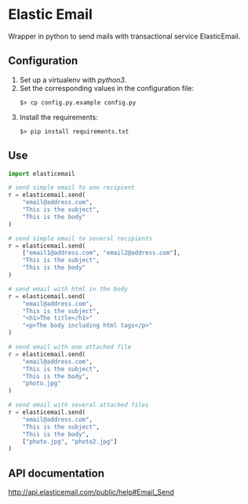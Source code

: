 # Elastic Email

Wrapper in python to send mails with transactional service ElasticEmail.

## Configuration

1. Set up a virtualenv with *python3*.
2. Set the corresponding values in the configuration file:
    ```console
    $> cp config.py.example config.py
    ```
4. Install the requirements:
    ```console
    $> pip install requirements.txt
    ```

## Use

```python
import elasticemail

# send simple email to one recipient
r = elasticemail.send(
    "email@address.com",
    "This is the subject",
    "This is the body"
)

# send simple email to several recipients
r = elasticemail.send(
    ["email1@address.com", "email2@address.com"],
    "This is the subject",
    "This is the body"
)

# send email with html in the body
r = elasticemail.send(
    "email@address.com",
    "This is the subject",
    "<h1>The title</h1>"
    "<p>The body including html tags</p>"
)

# send email with one attached file
r = elasticemail.send(
    "email@address.com",
    "This is the subject",
    "This is the body",
    "photo.jpg"
)

# send email with several attached files
r = elasticemail.send(
    "email@address.com",
    "This is the subject",
    "This is the body",
    ["photo.jpg", "photo2.jpg"]
)
```

## API documentation

http://api.elasticemail.com/public/help#Email_Send
